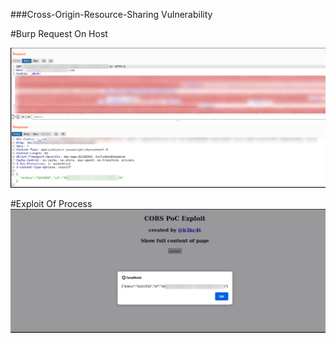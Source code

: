 ###Cross-Origin-Resource-Sharing Vulnerability


#Burp Request On Host

![](https://github.com/mustgundogdu/Research/blob/main/BountyCorsOn----/cors2.PNG)



#Exploit Of Process
![](https://github.com/mustgundogdu/Research/blob/main/BountyCorsOn----/cors1.PNG)

